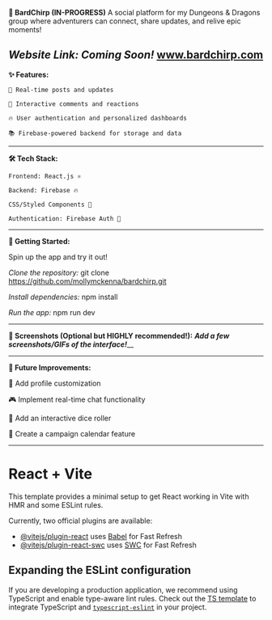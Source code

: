 **🐉 BardChirp (IN-PROGRESS)**
A social platform for my Dungeons & Dragons group where adventurers can connect, share updates, and relive epic moments!

**_Website Link:_**
_Coming Soon!_ www.bardchirp.com
---------------------------------------------
**✨ Features:**

    🧙 Real-time posts and updates
    
    🎲 Interactive comments and reactions
    
    🔥 User authentication and personalized dashboards
    
    📚 Firebase-powered backend for storage and data
    
---------------------------------------------

**🛠️ Tech Stack:**

    Frontend: React.js ⚛️
    
    Backend: Firebase 🔥
    
    CSS/Styled Components 🎨
    
    Authentication: Firebase Auth 🔐

---------------------------------------------

**🚀 Getting Started:**

Spin up the app and try it out!

_Clone the repository:_
    git clone https://github.com/mollymckenna/bardchirp.git


_Install dependencies:_
    npm install

_Run the app:_
  npm run dev

---------------------------------------------

**📸 Screenshots (Optional but HIGHLY recommended!):**
_**Add a few screenshots/GIFs of the interface!**___


---------------------------------------------

**🎯 Future Improvements:**

  📝 Add profile customization
  
  🎮 Implement real-time chat functionality
  
  🎲 Add an interactive dice roller
  
  📅 Create a campaign calendar feature
  
---------------------------------------------

# React + Vite

This template provides a minimal setup to get React working in Vite with HMR and some ESLint rules.

Currently, two official plugins are available:

- [@vitejs/plugin-react](https://github.com/vitejs/vite-plugin-react/blob/main/packages/plugin-react/README.md) uses [Babel](https://babeljs.io/) for Fast Refresh
- [@vitejs/plugin-react-swc](https://github.com/vitejs/vite-plugin-react-swc) uses [SWC](https://swc.rs/) for Fast Refresh

## Expanding the ESLint configuration

If you are developing a production application, we recommend using TypeScript and enable type-aware lint rules. Check out the [TS template](https://github.com/vitejs/vite/tree/main/packages/create-vite/template-react-ts) to integrate TypeScript and [`typescript-eslint`](https://typescript-eslint.io) in your project.

